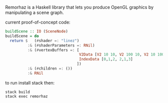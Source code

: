 Remorhaz is a Haskell library that lets you produce OpenGL graphics by
manipulating a scene graph.

current proof-of-concept code:

```haskell
buildScene :: IO (SceneNode)
buildScene = do
  return $   (#shader =: "linez")
          :& (#shaderParameters =: RNil)
          :& (#vertexBuffers =: [
                                 V2Data [V2 10 10, V2 100 10, V2 10 100, V2 100 100],
                                 IndexData [0,1,2, 2,1,3]
                                ])
          :& (#children =: ())
          :& RNil
```

to run install stack then:

```
stack build
stack exec remorhaz
```
